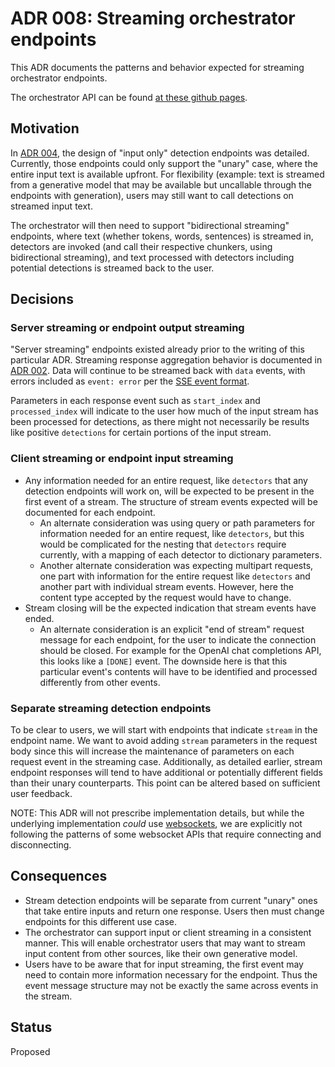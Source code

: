 # ADR 008: Streaming orchestrator endpoints

This ADR documents the patterns and behavior expected for streaming orchestrator endpoints.

The orchestrator API can be found [at these github pages](https://foundation-model-stack.github.io/fms-guardrails-orchestrator/).

## Motivation

In [ADR 004](./004-orchestrator-input-only-api-design.md), the design of "input only" detection endpoints was detailed. Currently, those endpoints could only support the "unary" case, where the entire input text is available upfront. For flexibility (example: text is streamed from a generative model that may be available but uncallable through the endpoints with generation), users may still want to call detections on streamed input text.

The orchestrator will then need to support "bidirectional streaming" endpoints, where text (whether tokens, words, sentences) is streamed in, detectors are invoked (and call their respective chunkers, using bidirectional streaming), and text processed with detectors including potential detections is streamed back to the user.


## Decisions

### Server streaming or endpoint output streaming
"Server streaming" endpoints existed already prior to the writing of this particular ADR. Streaming response aggregation behavior is documented in [ADR 002](./002-streaming-response-aggregation.md). Data will continue to be streamed back with `data` events, with errors included as `event: error` per the [SSE event format](https://developer.mozilla.org/en-US/docs/Web/API/Server-sent_events/Using_server-sent_events#event_stream_format).

Parameters in each response event such as `start_index` and `processed_index` will indicate to the user how much of the input stream has been processed for detections, as there might not necessarily be results like positive `detections` for certain portions of the input stream.

### Client streaming or endpoint input streaming
- Any information needed for an entire request, like `detectors` that any detection endpoints will work on, will be expected to be present in the first event of a stream. The structure of stream events expected will be documented for each endpoint.
    - An alternate consideration was using query or path parameters for information needed for an entire request, like `detectors`, but this would be complicated for the nesting that `detectors` require currently, with a mapping of each detector to dictionary parameters.
    - Another alternate consideration was expecting multipart requests, one part with information for the entire request like `detectors` and another part with individual stream events. However, here the content type accepted by the request would have to change.
- Stream closing will be the expected indication that stream events have ended. 
    - An alternate consideration is an explicit "end of stream" request message for each endpoint, for the user to indicate the connection should be closed. For example for the OpenAI chat completions API, this looks like a `[DONE]` event. The downside here is that this particular event's contents will have to be identified and processed differently from other events.

### Separate streaming detection endpoints

To be clear to users, we will start with endpoints that indicate `stream` in the endpoint name. We want to avoid adding `stream` parameters in the request body since this will increase the maintenance of parameters on each request event in the streaming case. Additionally, as detailed earlier, stream endpoint responses will tend to have additional or potentially different fields than their unary counterparts. This point can be altered based on sufficient user feedback.

NOTE: This ADR will not prescribe implementation details, but while the underlying implementation _could_ use [websockets](https://developer.mozilla.org/en-US/docs/Web/API/WebSockets_API), we are explicitly not following the patterns of some websocket APIs that require connecting and disconnecting.

## Consequences

- Stream detection endpoints will be separate from current "unary" ones that take entire inputs and return one response. Users then must change endpoints for this different use case.
- The orchestrator can support input or client streaming in a consistent manner. This will enable orchestrator users that may want to stream input content from other sources, like their own generative model.
- Users have to be aware that for input streaming, the first event may need to contain more information necessary for the endpoint. Thus the event message structure may not be exactly the same across events in the stream.

## Status

Proposed
